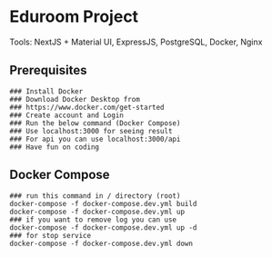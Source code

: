 # Eduroom Project

Tools: NextJS + Material UI, ExpressJS, PostgreSQL, Docker, Nginx

## Prerequisites
```
### Install Docker
### Download Docker Desktop from
### https://www.docker.com/get-started
### Create account and Login
### Run the below command (Docker Compose)
### Use localhost:3000 for seeing result
### For api you can use localhost:3000/api 
### Have fun on coding
```

## Docker Compose

```
### run this command in / directory (root)
docker-compose -f docker-compose.dev.yml build
docker-compose -f docker-compose.dev.yml up
### if you want to remove log you can use 
docker-compose -f docker-compose.dev.yml up -d  
### for stop service
docker-compose -f docker-compose.dev.yml down
```
